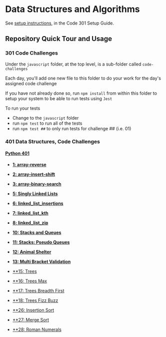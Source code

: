 # Data Structures and Algorithms

See [setup instructions](https://codefellows.github.io/setup-guide/code-301/3-code-challenges), in the Code 301 Setup Guide.

## Repository Quick Tour and Usage

### 301 Code Challenges

Under the `javascript` folder, at the top level, is a sub-folder called `code-challenges`

Each day, you'll add one new file to this folder to do your work for the day's assigned code challenge

If you have not already done so, run `npm install` from within this folder to setup your system to be able to run tests using `Jest`

To run your tests

- Change to the `javascript` folder
- run `npm test` to run all of the tests
- run `npm test ##` to only run tests for challenge ## (i.e. 01)

### 401 Data Structures, Code Challenges

#### [Python 401](python/README.md)

* [**1: array-reverse**](python/docs/array-reverse/README.md)
* [**2: array-insert-shift**](python/docs/array-insert-shift/README.md)
* [**3: array-binary-search**](python/docs/array-binary-search/README.md)


* [**5: Singly Linked Lists**](python/docs/linked_list/README.md)
* [**6: linked_list_insertions**](python/docs/linked_list_insertions/README.md)
* [**7: linked_list_kth**](python/docs/linked_list_kth/README.md)
* [**8: linked_list_zip**](python/docs/linked_list_zip/README.md)

* [**10: Stacks and Queues**](python/docs/stack_and_queue/README.md)
* [**11: Stacks: Pseudo Queues**](python/docs/stack_queue_pseudo/README.md)
* [**12: Animal Shelter**](python/docs/stack_queue_animal_shelter/README.md)
* [**13: Multi Bracket Validation**](python/docs/stack_queue_brackets/README.md)

* [**15: Trees](python/docs/trees/README.md)
* [**16: Trees Max](python/docs/tree_max/README.md)
* [**17: Trees Breadth First](python/docs/tree_breadth_first/README.md)
* [**18: Trees Fizz Buzz](python/docs/tree_fizz_buzz/README.md)

* [**26: Insertion Sort](sorting/insertion/README.md)
* [**27: Merge Sort](sorting/merge/README.md)
* [**28: Roman Numerals](python/docs/roman_numerals/README.md)
